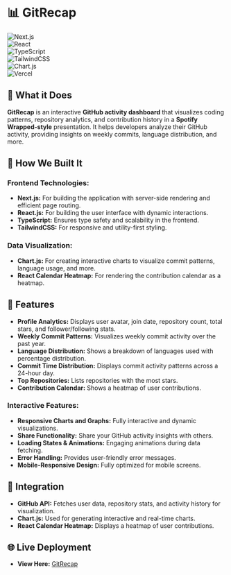 # 📊 GitRecap

![Next.js](https://img.shields.io/badge/Frontend-Next.js-blue?logo=next.js)  
![React](https://img.shields.io/badge/Frontend-React.js-blue?logo=react)  
![TypeScript](https://img.shields.io/badge/Backend-TypeScript-blue?logo=typescript)  
![TailwindCSS](https://img.shields.io/badge/Styling-TailwindCSS-blue?logo=tailwindcss)  
![Chart.js](https://img.shields.io/badge/Data_Visualization-Chart.js-green?logo=chart.js)  
![Vercel](https://img.shields.io/badge/Deployment-Vercel-black?logo=vercel)  

## 📌 What it Does  

**GitRecap** is an interactive **GitHub activity dashboard** that visualizes coding patterns, repository analytics, and contribution history in a **Spotify Wrapped-style** presentation. It helps developers analyze their GitHub activity, providing insights on weekly commits, language distribution, and more.

## 🚀 How We Built It  

### Frontend Technologies:  
- **Next.js:** For building the application with server-side rendering and efficient page routing.  
- **React.js:** For building the user interface with dynamic interactions.  
- **TypeScript:** Ensures type safety and scalability in the frontend.  
- **TailwindCSS:** For responsive and utility-first styling.  

### Data Visualization:  
- **Chart.js:** For creating interactive charts to visualize commit patterns, language usage, and more.  
- **React Calendar Heatmap:** For rendering the contribution calendar as a heatmap.

## 🚀 Features  

- **Profile Analytics:** Displays user avatar, join date, repository count, total stars, and follower/following stats.  
- **Weekly Commit Patterns:** Visualizes weekly commit activity over the past year.  
- **Language Distribution:** Shows a breakdown of languages used with percentage distribution.  
- **Commit Time Distribution:** Displays commit activity patterns across a 24-hour day.  
- **Top Repositories:** Lists repositories with the most stars.  
- **Contribution Calendar:** Shows a heatmap of user contributions.  

### Interactive Features:
- **Responsive Charts and Graphs:** Fully interactive and dynamic visualizations.  
- **Share Functionality:** Share your GitHub activity insights with others.  
- **Loading States & Animations:** Engaging animations during data fetching.  
- **Error Handling:** Provides user-friendly error messages.  
- **Mobile-Responsive Design:** Fully optimized for mobile screens.

## 🔗 Integration  

- **GitHub API:** Fetches user data, repository stats, and activity history for visualization.  
- **Chart.js:** Used for generating interactive and real-time charts.  
- **React Calendar Heatmap:** Displays a heatmap of user contributions.

## 🌐 Live Deployment  

- **View Here:** [GitRecap](https://git-recap-flax.vercel.app/)

